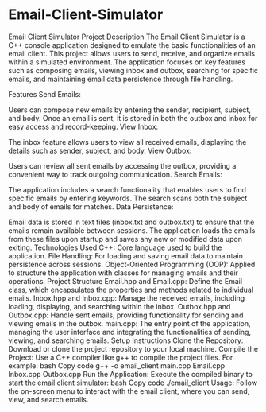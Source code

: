 # Email-Client-Simulator
Email Client Simulator
Project Description
The Email Client Simulator is a C++ console application designed to emulate the basic functionalities of an email client. This project allows users to send, receive, and organize emails within a simulated environment. The application focuses on key features such as composing emails, viewing inbox and outbox, searching for specific emails, and maintaining email data persistence through file handling.

Features
Send Emails:

Users can compose new emails by entering the sender, recipient, subject, and body. Once an email is sent, it is stored in both the outbox and inbox for easy access and record-keeping.
View Inbox:

The inbox feature allows users to view all received emails, displaying the details such as sender, subject, and body.
View Outbox:

Users can review all sent emails by accessing the outbox, providing a convenient way to track outgoing communication.
Search Emails:

The application includes a search functionality that enables users to find specific emails by entering keywords. The search scans both the subject and body of emails for matches.
Data Persistence:

Email data is stored in text files (inbox.txt and outbox.txt) to ensure that the emails remain available between sessions. The application loads the emails from these files upon startup and saves any new or modified data upon exiting.
Technologies Used
C++: Core language used to build the application.
File Handling: For loading and saving email data to maintain persistence across sessions.
Object-Oriented Programming (OOP): Applied to structure the application with classes for managing emails and their operations.
Project Structure
Email.hpp and Email.cpp: Define the Email class, which encapsulates the properties and methods related to individual emails.
Inbox.hpp and Inbox.cpp: Manage the received emails, including loading, displaying, and searching within the inbox.
Outbox.hpp and Outbox.cpp: Handle sent emails, providing functionality for sending and viewing emails in the outbox.
main.cpp: The entry point of the application, managing the user interface and integrating the functionalities of sending, viewing, and searching emails.
Setup Instructions
Clone the Repository:
Download or clone the project repository to your local machine.
Compile the Project:
Use a C++ compiler like g++ to compile the project files. For example:
bash
Copy code
g++ -o email_client main.cpp Email.cpp Inbox.cpp Outbox.cpp
Run the Application:
Execute the compiled binary to start the email client simulator:
bash
Copy code
./email_client
Usage:
Follow the on-screen menu to interact with the email client, where you can send, view, and search emails.
